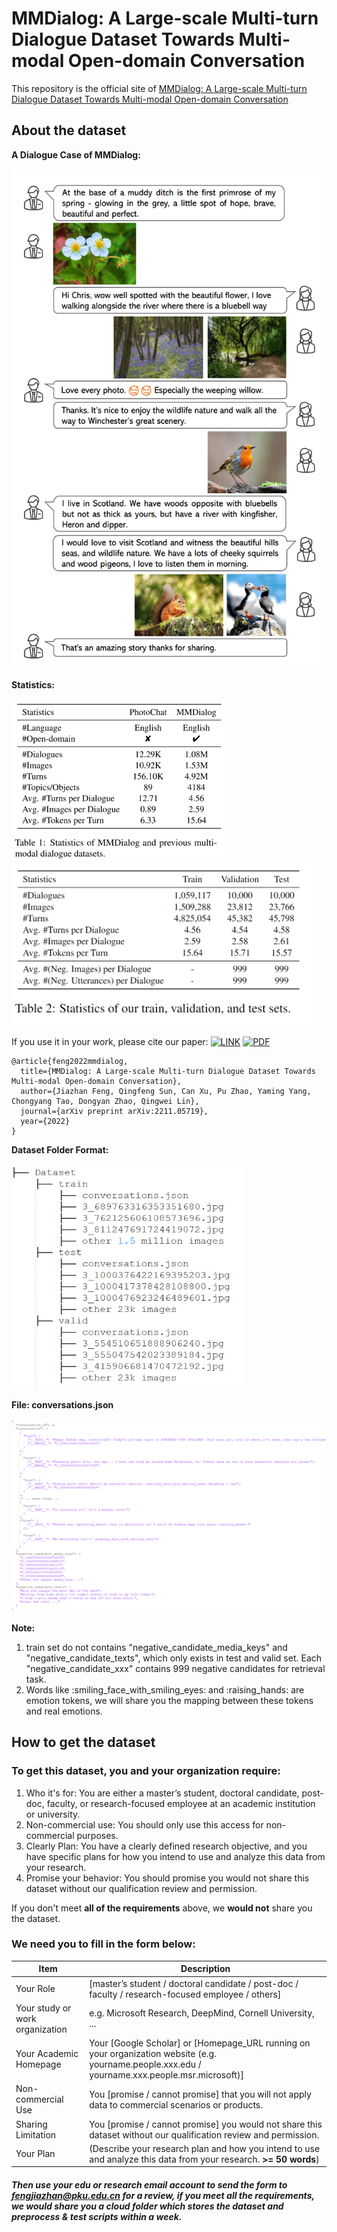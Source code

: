 
# MMDialog: A Large-scale Multi-turn Dialogue Dataset Towards Multi-modal Open-domain Conversation #



This repository is the official site of [MMDialog: A Large-scale Multi-turn Dialogue Dataset Towards Multi-modal Open-domain Conversation](https://arxiv.org/abs/2211.05719)

## About the dataset

**A Dialogue Case of MMDialog:**

<img title="Dataset ADialogueCase" alt="Dataset ADialogueCase" src="./ADialogueCase.PNG" style="height: 800px;"/>


**Statistics:**

<img title="Dataset Statistics" alt="Dataset Statistics" src="./DatasetStatistics_1.PNG" style="height: 260px;"/>

<img title="Dataset Statistics" alt="Dataset Statistics" src="./DatasetStatistics_2.PNG" style="height: 260px;"/>

If you use it in your work, please cite our paper:
 [![LINK](https://img.shields.io/badge/-Paper%20Link-lightgrey)](https://arxiv.org/abs/2211.05719) [![PDF](https://img.shields.io/badge/-PDF-red)](https://arxiv.org/pdf/2211.05719.pdf)

```
@article{feng2022mmdialog,
  title={MMDialog: A Large-scale Multi-turn Dialogue Dataset Towards Multi-modal Open-domain Conversation},
  author={Jiazhan Feng, Qingfeng Sun, Can Xu, Pu Zhao, Yaming Yang, Chongyang Tao, Dongyan Zhao, Qingwei Lin},
  journal={arXiv preprint arXiv:2211.05719},
  year={2022}
}
```

**Dataset Folder Format:**

<img title="Dataset Format" alt="Dataset Format" src="./DatasetTree.PNG" style="height: 360px;"/>

**File: conversations.json**

<img title="Dialogue Case" alt="Dialogue Case" src="./ConvCase.PNG">

**Note:** 
1. train set do not contains "negative_candidate_media_keys" and "negative_candidate_texts", which only exists in test and valid set. Each "negative_candidate_xxx" contains 999 negative candidates for retrieval task. 
2. Words like :smiling_face_with_smiling_eyes: and :raising_hands: are emotion tokens, we will share you the mapping between these tokens and real emotions.

## How to get the dataset

### To get this dataset, you and your organization require:
1. Who it's for: You are either a master’s student, doctoral candidate, post-doc, faculty, or research-focused employee at an academic institution or university.
2. Non-commercial use: You should only use this access for non-commercial purposes.
3. Clearly Plan: You have a clearly defined research objective, and you have specific plans for how you intend to use and analyze this data from your research. 
4. Promise your behavior: You should promise you would not share this dataset without our qualification review and permission.

If you don't meet **all of the requirements** above, we **would not** share you the dataset.

### We need you to fill in the form below:

| Item      | Description |
| ----------- | ----------- |
| Your  Role      | [master’s student / doctoral candidate / post-doc / faculty / research-focused employee / others]       |
| Your  study or work organization | e.g. Microsoft Research, DeepMind, Cornell University, ...       |
| Your  Academic Homepage | Your [Google Scholar] or [Homepage_URL running on  your organization website (e.g. yourname.people.xxx.edu / yourname.xxx.people.msr.microsoft)]       |
| Non-commercial Use  | You [promise / cannot promise] that you will not apply data to commercial scenarios or products.  |
| Sharing Limitation  | You [promise / cannot promise] you would not share this dataset without our qualification review and permission.  |
| Your Plan      | (Describe your research plan and how you intend to use and analyze this data from your research. **>= 50 words**)   |

##### Then use your **edu or research email account** to send the form to fengjiazhan@pku.edu.cn for a review, if you meet all the requirements, we would share you a cloud folder which stores the dataset and preprocess & test scripts **within a week**.

